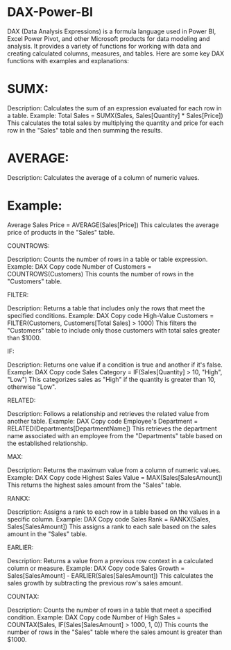 # DAX-Power-BI

DAX (Data Analysis Expressions) is a formula language used in Power BI, Excel Power Pivot, and other Microsoft products for data modeling and analysis. It provides a variety of functions for working with data and creating calculated columns, measures, and tables. Here are some key DAX functions with examples and explanations:

# SUMX:

Description: Calculates the sum of an expression evaluated for each row in a table.
Example:
Total Sales = SUMX(Sales, Sales[Quantity] * Sales[Price])
This calculates the total sales by multiplying the quantity and price for each row in the "Sales" table and then summing the results.

# AVERAGE:

Description: Calculates the average of a column of numeric values.
# Example:

Average Sales Price = AVERAGE(Sales[Price])
This calculates the average price of products in the "Sales" table.

COUNTROWS:

Description: Counts the number of rows in a table or table expression.
Example:
DAX
Copy code
Number of Customers = COUNTROWS(Customers)
This counts the number of rows in the "Customers" table.

FILTER:

Description: Returns a table that includes only the rows that meet the specified conditions.
Example:
DAX
Copy code
High-Value Customers = FILTER(Customers, Customers[Total Sales] > 1000)
This filters the "Customers" table to include only those customers with total sales greater than $1000.

IF:

Description: Returns one value if a condition is true and another if it's false.
Example:
DAX
Copy code
Sales Category = IF(Sales[Quantity] > 10, "High", "Low")
This categorizes sales as "High" if the quantity is greater than 10, otherwise "Low".

RELATED:

Description: Follows a relationship and retrieves the related value from another table.
Example:
DAX
Copy code
Employee's Department = RELATED(Departments[DepartmentName])
This retrieves the department name associated with an employee from the "Departments" table based on the established relationship.

MAX:

Description: Returns the maximum value from a column of numeric values.
Example:
DAX
Copy code
Highest Sales Value = MAX(Sales[SalesAmount])
This returns the highest sales amount from the "Sales" table.

RANKX:

Description: Assigns a rank to each row in a table based on the values in a specific column.
Example:
DAX
Copy code
Sales Rank = RANKX(Sales, Sales[SalesAmount])
This assigns a rank to each sale based on the sales amount in the "Sales" table.

EARLIER:

Description: Returns a value from a previous row context in a calculated column or measure.
Example:
DAX
Copy code
Sales Growth = Sales[SalesAmount] - EARLIER(Sales[SalesAmount])
This calculates the sales growth by subtracting the previous row's sales amount.

COUNTAX:

Description: Counts the number of rows in a table that meet a specified condition.
Example:
DAX
Copy code
Number of High Sales = COUNTAX(Sales, IF(Sales[SalesAmount] > 1000, 1, 0))
This counts the number of rows in the "Sales" table where the sales amount is greater than $1000.
